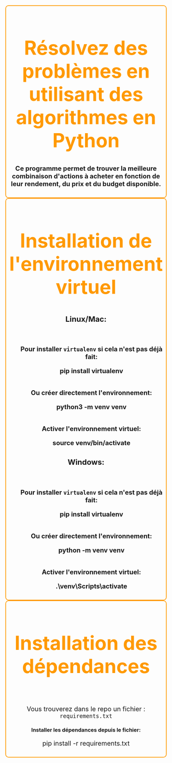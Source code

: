 <div align="center" style="border: 2px solid #ff9900; border-radius: 10px; padding: 10px;">
  <h1 style="color:#ff9900; font-size: 60px;">Résolvez des problèmes en utilisant des algorithmes en Python</h1>
  <p style="font-size: 20px;"><strong>Ce programme permet de trouver la meilleure combinaison d'actions à acheter en fonction de leur rendement, du prix et du budget disponible.</strong></p>
</div>

<div align="center" style="border: 2px solid #ff9900; border-radius: 10px; padding: 10px; font-size: 20px">
  <h2 style="color:#ff9900; font-size: 60px;">Installation de l'environnement virtuel</h2>
  
  <h3><strong>Linux/Mac:</strong></h3>
  <br>
  
  <ul style="list-style-type: none;">
    <p><strong>Pour installer <code>virtualenv</code> si cela n'est pas déjà fait:</strong></p>
    <li><strong>pip install virtualenv</strong></li>
    <br>
    <p><strong>Ou créer directement l'environnement:</strong></p>
    <li><strong>python3 -m venv venv</strong></li>
    <br>
    <p><strong>Activer l'environnement virtuel:</strong></p>
    <li><strong>source venv/bin/activate</strong></li>
  </ul>
  
  <h3><strong>Windows:</strong></h3>
  <br>
  
  <ul style="list-style-type: none;">
    <p><strong>Pour installer <code>virtualenv</code> si cela n'est pas déjà fait:</strong></p>
    <li><strong>pip install virtualenv</strong></li>
    <br>
    <p><strong>Ou créer directement l'environnement:</strong></p>
    <li><strong>python -m venv venv</strong></li>
    <br>
    <p><strong>Activer l'environnement virtuel:</strong></p>
    <li><strong>.\venv\Scripts\activate</strong></li>
  </ul>
</div>

<div align="center" style="border: 2px solid #ff9900; border-radius: 10px; padding: 10px;">
  <h2 style="color:#ff9900; font-size: 60px;">Installation des dépendances</h2>
  <br>
  <p style="font-size: 20px;">Vous trouverez dans le repo un fichier : <code>requirements.txt</code></p>
  <h3><strong>Installer les dépendances depuis le fichier:</strong></h3>
  <p style="font-size: 20px;">pip install -r requirements.txt</p>
</div>
